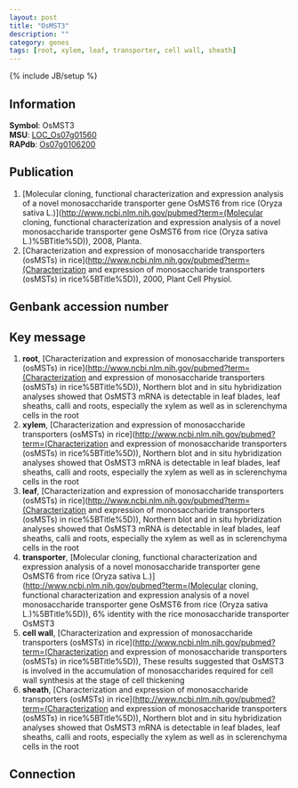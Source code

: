 ```yaml
---
layout: post
title: "OsMST3"
description: ""
category: genes
tags: [root, xylem, leaf, transporter, cell wall, sheath]
---
```

{% include JB/setup %}

## Information
__Symbol__: OsMST3  
__MSU__: [LOC_Os07g01560](http://rice.plantbiology.msu.edu/cgi-bin/ORF_infopage.cgi?orf=LOC_Os07g01560)  
__RAPdb__: [Os07g0106200](http://rapdb.dna.affrc.go.jp/viewer/gbrowse_details/irgsp1?name=Os07g0106200)  

## Publication
1. [Molecular cloning, functional characterization and expression analysis of a novel monosaccharide transporter gene OsMST6 from rice (Oryza sativa L.)](http://www.ncbi.nlm.nih.gov/pubmed?term=(Molecular cloning, functional characterization and expression analysis of a novel monosaccharide transporter gene OsMST6 from rice (Oryza sativa L.)%5BTitle%5D)), 2008, Planta.
2. [Characterization and expression of monosaccharide transporters (osMSTs) in rice](http://www.ncbi.nlm.nih.gov/pubmed?term=(Characterization and expression of monosaccharide transporters (osMSTs) in rice%5BTitle%5D)), 2000, Plant Cell Physiol.

## Genbank accession number

## Key message
1. __root__, [Characterization and expression of monosaccharide transporters (osMSTs) in rice](http://www.ncbi.nlm.nih.gov/pubmed?term=(Characterization and expression of monosaccharide transporters (osMSTs) in rice%5BTitle%5D)),  Northern blot and in situ hybridization analyses showed that OsMST3 mRNA is detectable in leaf blades, leaf sheaths, calli and roots, especially the xylem as well as in sclerenchyma cells in the root
2. __xylem__, [Characterization and expression of monosaccharide transporters (osMSTs) in rice](http://www.ncbi.nlm.nih.gov/pubmed?term=(Characterization and expression of monosaccharide transporters (osMSTs) in rice%5BTitle%5D)),  Northern blot and in situ hybridization analyses showed that OsMST3 mRNA is detectable in leaf blades, leaf sheaths, calli and roots, especially the xylem as well as in sclerenchyma cells in the root
3. __leaf__, [Characterization and expression of monosaccharide transporters (osMSTs) in rice](http://www.ncbi.nlm.nih.gov/pubmed?term=(Characterization and expression of monosaccharide transporters (osMSTs) in rice%5BTitle%5D)),  Northern blot and in situ hybridization analyses showed that OsMST3 mRNA is detectable in leaf blades, leaf sheaths, calli and roots, especially the xylem as well as in sclerenchyma cells in the root
4. __transporter__, [Molecular cloning, functional characterization and expression analysis of a novel monosaccharide transporter gene OsMST6 from rice (Oryza sativa L.)](http://www.ncbi.nlm.nih.gov/pubmed?term=(Molecular cloning, functional characterization and expression analysis of a novel monosaccharide transporter gene OsMST6 from rice (Oryza sativa L.)%5BTitle%5D)), 6% identity with the rice monosaccharide transporter OsMST3
5. __cell wall__, [Characterization and expression of monosaccharide transporters (osMSTs) in rice](http://www.ncbi.nlm.nih.gov/pubmed?term=(Characterization and expression of monosaccharide transporters (osMSTs) in rice%5BTitle%5D)),  These results suggested that OsMST3 is involved in the accumulation of monosaccharides required for cell wall synthesis at the stage of cell thickening
6. __sheath__, [Characterization and expression of monosaccharide transporters (osMSTs) in rice](http://www.ncbi.nlm.nih.gov/pubmed?term=(Characterization and expression of monosaccharide transporters (osMSTs) in rice%5BTitle%5D)),  Northern blot and in situ hybridization analyses showed that OsMST3 mRNA is detectable in leaf blades, leaf sheaths, calli and roots, especially the xylem as well as in sclerenchyma cells in the root

## Connection



